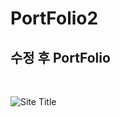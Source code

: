 # PortFolio2
<h2>수정 후 PortFolio</h2><br>

![Site Title](https://github.com/Jun-1108/PortFolio2/assets/48702150/93596895-0280-41b0-a82f-556171828d0e)
